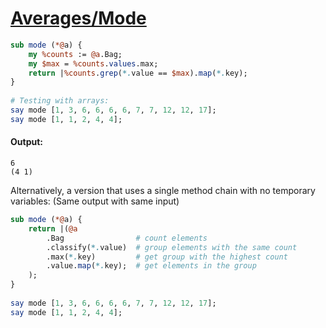 [1]: https://rosettacode.org/wiki/Averages/Mode

# [Averages/Mode][1]

```perl
sub mode (*@a) {
    my %counts := @a.Bag;
    my $max = %counts.values.max;
    return |%counts.grep(*.value == $max).map(*.key);
}
 
# Testing with arrays:
say mode [1, 3, 6, 6, 6, 6, 7, 7, 12, 12, 17];
say mode [1, 1, 2, 4, 4];
```

#### Output:
```
6
(4 1)
```


Alternatively, a version that uses a single method chain with no temporary variables: (Same output with same input)

```perl
sub mode (*@a) {
    return |(@a
        .Bag                # count elements
        .classify(*.value)  # group elements with the same count
        .max(*.key)         # get group with the highest count
        .value.map(*.key);  # get elements in the group
    );
}
 
say mode [1, 3, 6, 6, 6, 6, 7, 7, 12, 12, 17];
say mode [1, 1, 2, 4, 4];
```